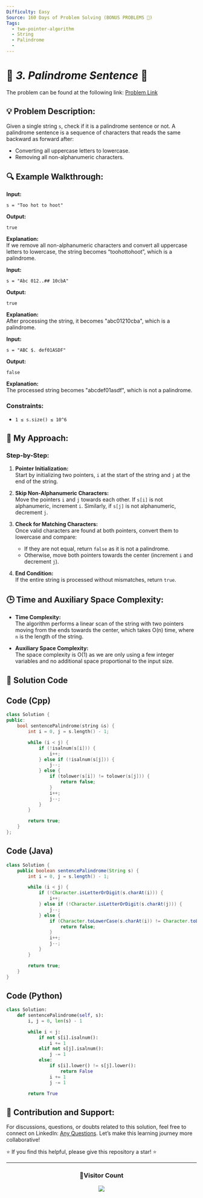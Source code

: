 ```yaml
---
Difficulty: Easy
Source: 160 Days of Problem Solving (BONUS PROBLEMS 🎁)
Tags:
  - two-pointer-algorithm
  - String
  - Palindrome
  -
---
```


# 🚀 _3. Palindrome Sentence_ 🧠

The problem can be found at the following link: [Problem Link](https://www.geeksforgeeks.org/batch/gfg-160-problems/track/string-bonus-problems/problem/string-palindromic-ignoring-spaces4723)

## 💡 **Problem Description:**

Given a single string `s`, check if it is a palindrome sentence or not. A palindrome sentence is a sequence of characters that reads the same backward as forward after:

- Converting all uppercase letters to lowercase.
- Removing all non-alphanumeric characters.

## 🔍 **Example Walkthrough:**

**Input:**

```
s = "Too hot to hoot"
```

**Output:**

```
true
```

**Explanation:**  
If we remove all non-alphanumeric characters and convert all uppercase letters to lowercase, the string becomes “toohottohoot”, which is a palindrome.

**Input:**

```
s = "Abc 012..## 10cbA"
```

**Output:**

```
true
```

**Explanation:**  
After processing the string, it becomes "abc01210cba", which is a palindrome.

**Input:**

```
s = "ABC $. def01ASDF"
```

**Output:**

```
false
```

**Explanation:**  
The processed string becomes "abcdef01asdf", which is not a palindrome.

### **Constraints:**

- `1 ≤ s.size() ≤ 10^6`

## 🎯 **My Approach:**

### Step-by-Step:

1. **Pointer Initialization:**  
   Start by initializing two pointers, `i` at the start of the string and `j` at the end of the string.

2. **Skip Non-Alphanumeric Characters:**  
   Move the pointers `i` and `j` towards each other. If `s[i]` is not alphanumeric, increment `i`. Similarly, if `s[j]` is not alphanumeric, decrement `j`.

3. **Check for Matching Characters:**  
   Once valid characters are found at both pointers, convert them to lowercase and compare:

   - If they are not equal, return `false` as it is not a palindrome.
   - Otherwise, move both pointers towards the center (increment `i` and decrement `j`).

4. **End Condition:**  
   If the entire string is processed without mismatches, return `true`.

## 🕒 **Time and Auxiliary Space Complexity:**

- **Time Complexity:**  
  The algorithm performs a linear scan of the string with two pointers moving from the ends towards the center, which takes O(n) time, where `n` is the length of the string.

- **Auxiliary Space Complexity:**  
  The space complexity is O(1) as we are only using a few integer variables and no additional space proportional to the input size.

## 📝 **Solution Code**

## Code (Cpp)

```cpp
class Solution {
public:
    bool sentencePalindrome(string &s) {
        int i = 0, j = s.length() - 1;

        while (i < j) {
            if (!isalnum(s[i])) {
                i++;
            } else if (!isalnum(s[j])) {
                j--;
            } else {
                if (tolower(s[i]) != tolower(s[j])) {
                    return false;
                }
                i++;
                j--;
            }
        }

        return true;
    }
};
```

## Code (Java)

```java
class Solution {
    public boolean sentencePalindrome(String s) {
        int i = 0, j = s.length() - 1;

        while (i < j) {
            if (!Character.isLetterOrDigit(s.charAt(i))) {
                i++;
            } else if (!Character.isLetterOrDigit(s.charAt(j))) {
                j--;
            } else {
                if (Character.toLowerCase(s.charAt(i)) != Character.toLowerCase(s.charAt(j))) {
                    return false;
                }
                i++;
                j--;
            }
        }

        return true;
    }
}
```

## Code (Python)

```python
class Solution:
    def sentencePalindrome(self, s):
        i, j = 0, len(s) - 1

        while i < j:
            if not s[i].isalnum():
                i += 1
            elif not s[j].isalnum():
                j -= 1
            else:
                if s[i].lower() != s[j].lower():
                    return False
                i += 1
                j -= 1

        return True
```

## 🎯 Contribution and Support:

For discussions, questions, or doubts related to this solution, feel free to connect on LinkedIn: [Any Questions](https://www.linkedin.com/in/patel-hetkumar-sandipbhai-8b110525a/). Let’s make this learning journey more collaborative!

⭐ If you find this helpful, please give this repository a star! ⭐

---

<div align="center">
  <h3><b>📍Visitor Count</b></h3>
</div>

<p align="center">
  <img src="https://visitor-badge.laobi.icu/badge?page_id=Hunterdii.GeeksforGeeks-POTD" />
</p>
